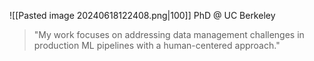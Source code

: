 ![[Pasted image 20240618122408.png|100]]
PhD @ UC Berkeley


> "My work focuses on addressing data management challenges in production ML pipelines with a human-centered approach."